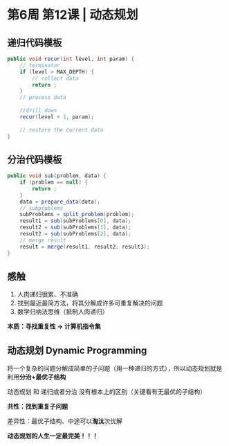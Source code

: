# 第6周 第12课 | 动态规划

## 递归代码模板

```java
public void recur(int level, int param) {
    // terminator
    if (level > MAX_DEPTH) {
        // collect data
        return ;
    }
    // process data
    
    //drill down
    recur(level + 1, param);
    
    // restore the current data
}
```

## 分治代码模板

```java
public void sub(problem, data) {
    if (problem == null) {
        return ;
    }
    data = prepare_data(data);
    // subproblems
    subProblems = split_problem(problem);
    result1 = sub(subProblems[0], data);
    result2 = sub(subProblems[1], data);
    result2 = sub(subProblems[2], data);
    // merge result
    result = merge(result1, result2, result3);
}
```

## 感触

1. 人肉递归很累、不准确
2. 找到最近最简方法，将其分解成许多可重复解决的问题
3. 数学归纳法思维（抵制人肉递归）

**本质：寻找重复性 -> 计算机指令集**

## 动态规划 Dynamic Programming

将一个复杂的问题分解成简单的子问题（用一种递归的方式），所以动态规划就是利用**分治+最优子结构**

动态规划 和 递归或者分治 没有根本上的区别（关键看有无最优的子结构）

**共性：找到重复子问题**

差异性：最优子结构、中途可以**淘汰**次优解

**动态规划的人生一定最完美！！！**